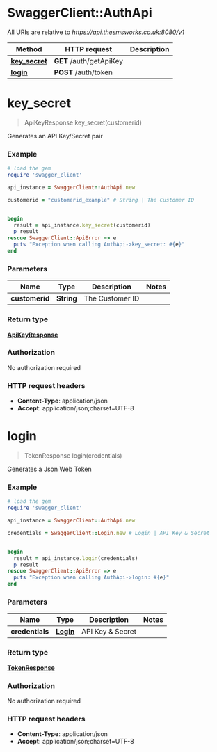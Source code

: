 # SwaggerClient::AuthApi

All URIs are relative to *https://api.thesmsworks.co.uk:8080/v1*

Method | HTTP request | Description
------------- | ------------- | -------------
[**key_secret**](AuthApi.md#key_secret) | **GET** /auth/getApiKey | 
[**login**](AuthApi.md#login) | **POST** /auth/token | 


# **key_secret**
> ApiKeyResponse key_secret(customerid)



Generates an API Key/Secret pair

### Example
```ruby
# load the gem
require 'swagger_client'

api_instance = SwaggerClient::AuthApi.new

customerid = "customerid_example" # String | The Customer ID


begin
  result = api_instance.key_secret(customerid)
  p result
rescue SwaggerClient::ApiError => e
  puts "Exception when calling AuthApi->key_secret: #{e}"
end
```

### Parameters

Name | Type | Description  | Notes
------------- | ------------- | ------------- | -------------
 **customerid** | **String**| The Customer ID | 

### Return type

[**ApiKeyResponse**](ApiKeyResponse.md)

### Authorization

No authorization required

### HTTP request headers

 - **Content-Type**: application/json
 - **Accept**: application/json;charset=UTF-8



# **login**
> TokenResponse login(credentials)



Generates a Json Web Token

### Example
```ruby
# load the gem
require 'swagger_client'

api_instance = SwaggerClient::AuthApi.new

credentials = SwaggerClient::Login.new # Login | API Key & Secret


begin
  result = api_instance.login(credentials)
  p result
rescue SwaggerClient::ApiError => e
  puts "Exception when calling AuthApi->login: #{e}"
end
```

### Parameters

Name | Type | Description  | Notes
------------- | ------------- | ------------- | -------------
 **credentials** | [**Login**](Login.md)| API Key &amp; Secret | 

### Return type

[**TokenResponse**](TokenResponse.md)

### Authorization

No authorization required

### HTTP request headers

 - **Content-Type**: application/json
 - **Accept**: application/json;charset=UTF-8



